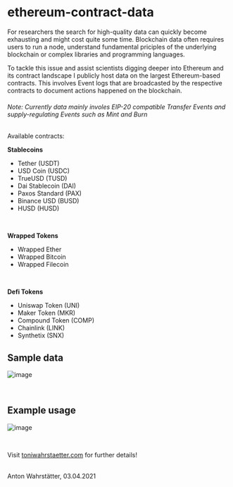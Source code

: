 # ethereum-contract-data
For researchers the search for high-quality data can quickly become exhausting and might cost quite some time. 
Blockchain data often requires users to run a node, understand fundamental priciples of the underlying blockchain or complex libraries and programming languages.

To tackle this issue and assist scientists digging deeper into Ethereum and its contract landscape I publicly host data on the largest Ethereum-based contracts.
This involves Event logs that are broadcasted by the respective contracts to document actions happened on the blockchain.

###### Note: Currently data mainly involes EIP-20 compatible Transfer Events and supply-regulating Events such as Mint and Burn

Available contracts:

**Stablecoins**
* Tether (USDT)
* USD Coin (USDC)
* TrueUSD (TUSD)
* Dai Stablecoin (DAI)
* Paxos Standard (PAX)
* Binance USD (BUSD)
* HUSD (HUSD)
</br>

**Wrapped Tokens**
* Wrapped Ether
* Wrapped Bitcoin
* Wrapped Filecoin
</br>

**Defi Tokens**
* Uniswap Token (UNI)
* Maker Token (MKR)
* Compound Token (COMP)
* Chainlink (LINK)
* Synthetix (SNX)

## Sample data

![image](https://user-images.githubusercontent.com/51536394/113480864-dbe2a100-9496-11eb-864b-00db4199eba2.png)

<br />

## Example usage

![image](https://ethereum-datahub.s3.eu-central-1.amazonaws.com/graphs/stablecoin_transfers_for-git.png?)


<br />


Visit [toniwahrstaetter.com](https://toniwahrstaetter.com/) for further details!
<br/><br/>

Anton Wahrstätter, 03.04.2021 
